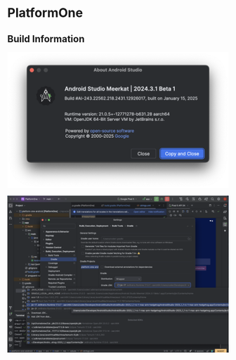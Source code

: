 # PlatformOne

## Build Information

![Android Studio Version](https://github.com/arunabhdas/platform-one-android/blob/main/screenshots/android_studio_meerkat_1.png?raw=true)

![JVM Toolchain Version](https://github.com/arunabhdas/platform-one-android/blob/main/screenshots/jvm_17_1.png?raw=true)
